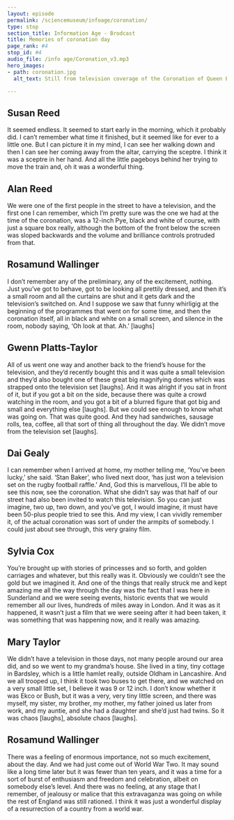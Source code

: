 ```yaml
---
layout: episode
permalink: /sciencemuseum/infoage/coronation/
type: stop
section_title: Information Age - Brodcast
title: Memories of coronation day
page_rank: #4
stop_id: #4
audio_file: /info age/Coronation_v3.mp3
hero_images:
- path: coronation.jpg
  alt_text: Still from television coverage of the Coronation of Queen Elizabeth II, 1953. Image © National Media Museum © The Board of Trustees of the Science Museum

---
```


## Susan Reed
It seemed endless. It seemed to start early in the morning, which it probably did. I can’t remember what time it finished, but it seemed like for ever to a little one. But I can picture it in my mind, I can see her walking down and then I can see her coming away from the altar, carrying the sceptre. I think it was a sceptre in her hand. And all the little pageboys behind her trying to move the train and, oh it was a wonderful thing.

## Alan Reed
We were one of the first people in the street to have a television, and the first one I can remember, which I’m pretty sure was the one we had at the time of the coronation, was a 12-inch Pye, black and white of course, with just a square box really, although the bottom of the front below the screen was sloped backwards and the volume and brilliance controls protruded from that.

## Rosamund Wallinger
I don’t remember any of the preliminary, any of the excitement, nothing. Just you’ve got to behave, got to be looking all prettily dressed, and then it’s a small room and all the curtains are shut and it  gets dark and the television’s switched on. And I suppose we saw that funny whirligig at the
beginning of the programmes that went on for some time, and then the coronation itself, all in black and white on a small screen, and silence in the room, nobody saying, ‘Oh look at that. Ah.’ [laughs]

## Gwenn Platts-Taylor       
All of us went one way and another back to the friend’s house for the television, and they’d recently bought this and it was quite a small television and they’d also bought one of these great big magnifying domes which was strapped onto the television set [laughs]. And it was alright if you sat in front of it, but if you got a bit on the side, because there was quite a crowd watching in the room, and  you got a bit of a blurred figure that got big and small and everything else [laughs]. But we could  see enough to know what was going on. That was  quite good. And they had sandwiches, sausage rolls, tea, coffee, all that sort of thing all throughout the  day. We didn’t move from the television set [laughs].

## Dai Gealy      
I can remember when I arrived at home, my mother telling me, ‘You’ve been lucky,’ she said. ‘Stan Baker’, who lived next door, ‘has just won a television set  on the rugby football raffle.’ And, God this is marvellous, I’ll be able to see this now, see the coronation. What she didn’t say was that half of our street had also been invited to watch this television. So you can just imagine, two up, two down, and you’ve got, I would imagine, it must have been 50-plus people tried to see this. And my view, I can vividly remember it, of the actual coronation was sort of under the armpits of somebody. I could just about see through, this very grainy film.

## Sylvia Cox        
You’re brought up with stories of princesses and so forth, and golden carriages and whatever, but this really was it. Obviously we couldn’t see the gold but we imagined it. And one of the things that really struck me and kept amazing me all the way through the day was the fact that I was here in Sunderland and we were seeing events, historic events that we would remember all our lives, hundreds of miles away in London. And it was as it happened, it wasn’t just a film that we were seeing after it had been taken, it was something that was happening now, and it really was amazing.

## Mary Taylor       
We didn’t have a television in those days, not many people around our area did, and so we went to my grandma’s house. She lived in a tiny, tiny cottage
in Bardsley, which is a little hamlet really, outside Oldham in Lancashire. And we all trooped up, I think it took two buses to get there, and we watched on a very small little set, I believe it was 9 or 12 inch. I don’t know whether it was Ekco or Bush, but it was a very, very tiny little screen, and there was myself, my sister, my brother, my mother, my father joined us later from work, and my auntie, and she had a daughter and she’d just had twins. So it was chaos [laughs], absolute chaos [laughs].

## Rosamund Wallinger       
There was a feeling of enormous importance, not so much excitement, about the day. And we had just come out of World War Two. It may sound like a long time later but it was fewer than ten years, and it was a time for a sort of burst of enthusiasm and freedom and celebration, albeit on somebody else’s level. And there was no feeling, at any stage that I remember, of jealousy or malice that this extravaganza was going on while the rest of England was still rationed. I think it was just a wonderful display of a resurrection of a country from a world war.
